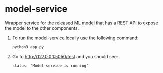 # model-service

Wrapper service for the released ML model that has a REST API to expose the model to the other components.

1. To run the model-service locally use the following command:
    ```bash
    python3 app.py
    ```

2. Go to http://127.0.0.1:5050/test and you should see: 
    ```
    status: "Model-service is running"
    ```
